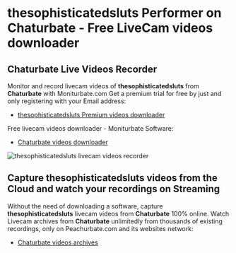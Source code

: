 # thesophisticatedsluts Performer on Chaturbate - Free LiveCam videos downloader

## Chaturbate Live Videos Recorder

Monitor and record livecam videos of **thesophisticatedsluts** from **Chaturbate** with Moniturbate.com
Get a premium trial for free by just and only registering with your Email address:
* [thesophisticatedsluts Premium videos downloader](https://moniturbate.com/request-demo-licence-key.html)

Free livecam videos downloader - Moniturbate Software:
* [Chaturbate videos downloader](https://moniturbate.com/moniturbate-download-software.html)

![thesophisticatedsluts livecam videos recorder](https://peachurnet.com/templates/moniturbate-software.png)


## Capture thesophisticatedsluts videos from the Cloud and watch your recordings on Streaming

Without the need of downloading a software, capture **thesophisticatedsluts** livecam videos from **Chaturbate** 100% online.
Watch Livecam archives from **Chaturbate** unlimitedly from thousands of existing recordings, only on Peachurbate.com and its websites network:
* [Chaturbate videos archives](https://peachurnet.com/)